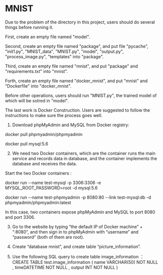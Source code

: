 # MNIST

Due to the problem of the directory in this project, users should do several things before running it.

First, create an empty file named "model".

Second, create an empty file named "package", and put file "pycache", "init1.py", "MNIST_data", "MNIST.py", "model", "output.py", "process_image.py", "templates" into "package".

Third, create an empty file named "mnist", and put "package" and "requirements.txt" into "mnist".

Forth, create an empty file named "docker_mnist", and put "mnist" and "Dockerfile" into "docker_mnist".

Before other operations, users should run "MNIST.py", the trained model of which will be sotred in "model".

The last work is Docker Construction. Users are suggested to follow the instructions to make sure the process goes well.

1) Download phpMyAdmin and MySQL from Docker registry:

docker pull phpmyadmin/phpmyadmin

docker pull mysql:5.6

2) We need two Docker containers, which are the container runs the main service and records data in database, and the container implements the database and receives the data.

Start the two Docker containers :

docker run --name test-mysql -p 3306:3306 -e MYSQL_ROOT_PASSWORD=root -d mysql:5.6

docker run --name test-phpmyadmin -p 8080:80 --link test-mysql:db -d phpmyadmin/phpmyadmin:latest

In this case, two containers expose phpMyAdmin and MySQL to port 8080 and port 3306.

3) Go to the website by typing “the default IP of Docker machine” + “:8080”, and then sign in to phpMyAdmin with “username” and “password” (both of them are root).

4) Create “database mnist”, and create table “picture_information”.

5) Use the following SQL query to create table image_information ： CREATE TABLE test.image_information ( name VARCHAR(50) NOT NULL , timeDATETIME NOT NULL , output INT NOT NULL )
